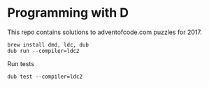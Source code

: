 # Programming with D

This repo contains solutions to adventofcode.com puzzles for 2017.

```osx
brew install dmd, ldc, dub
dub run --compiler=ldc2
```

Run tests

```
dub test --compiler=ldc2
```
